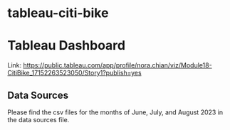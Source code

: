 # tableau-citi-bike
# Tableau Dashboard
Link: https://public.tableau.com/app/profile/nora.chian/viz/Module18-CitiBike_17152263523050/Story1?publish=yes

## Data Sources
Please find the csv files for the months of June, July, and August 2023 in the data sources file.

